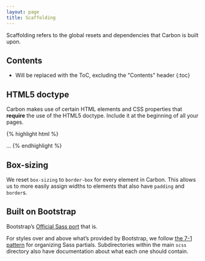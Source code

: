 ```yaml
---
layout: page
title: Scaffolding
---
```


Scaffolding refers to the global resets and dependencies that Carbon is built upon.

## Contents

* Will be replaced with the ToC, excluding the "Contents" header
{:toc}

## HTML5 doctype

Carbon makes use of certain HTML elements and CSS properties that **require** the use of the HTML5 doctype. Include it at the beginning of all your pages.

{% highlight html %}
<!DOCTYPE html>
<html lang="en">
  ...
</html>
{% endhighlight %}

## Box-sizing

We reset `box-sizing` to `border-box` for every element in Carbon. This allows us to more easily assign widths to elements that also have `padding` and `border`s.

## Built on Bootstrap

Bootstrap’s [Official Sass port](http://getbootstrap.com/css/#sass) that is.

For styles over and above what’s provided by Bootstrap, we follow [the 7-1 pattern](https://sass-guidelin.es/#architecture) for organizing Sass partials. Subdirectories within the main `scss` directory also have documentation about what each one should contain.
